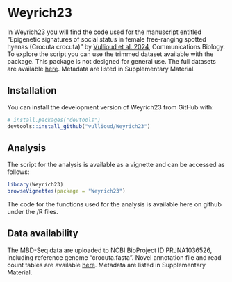 
<!-- README.md is generated from README.Rmd. Please edit that file -->

# Weyrich23

<!-- badges: start -->
<!-- badges: end -->

In Weyrich23 you will find the code used for the manuscript entitled
“Epigenetic signatures of social status in female free-ranging spotted
hyenas (Crocuta crocuta)” by [Vullioud et al. 2024](https://www.nature.com/articles/s42003-024-05926-y.pdf), Communications
Biology. To explore the script you can use the trimmed dataset
available with the package. This package is not designed for general
use. The full datasets are available [here](https://datadryad.org/dataset/doi:10.5061/dryad.m0cfxpp9b). 
Metadata are listed in Supplementary Material.


## Installation

You can install the development version of Weyrich23 from GitHub with:

``` r
# install.packages("devtools")
devtools::install_github("vullioud/Weyrich23")
```

## Analysis

The script for the analysis is available as a vignette and can be
accessed as follows:

``` r
library(Weyrich23)
browseVignettes(package = "Weyrich23")
```

The code for the functions used for the analysis is available here on
github under the /R files.

## Data availability

The MBD-Seq data are uploaded to NCBI BioProject ID PRJNA1036526,
including reference genome “crocuta.fasta”. Novel annotation file and read
count tables are available [here](https://datadryad.org/dataset/doi:10.5061/dryad.m0cfxpp9b). Metadata are listed in
Supplementary Material.
